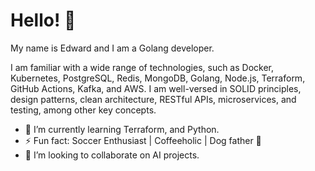  # Hello! 👋

My name is Edward and I am a Golang developer.

I am familiar with a wide range of technologies, such as Docker, Kubernetes, PostgreSQL, Redis, MongoDB, Golang, Node.js, Terraform, GitHub Actions, Kafka, and AWS. I am well-versed in SOLID principles, design patterns, clean architecture, RESTful APIs, microservices, and testing, among other key concepts.

- 🌱 I’m currently learning Terraform, and Python.
- ⚡ Fun fact: Soccer Enthusiast | Coffeeholic | Dog father 🐾
- 👯 I’m looking to collaborate on AI projects.
